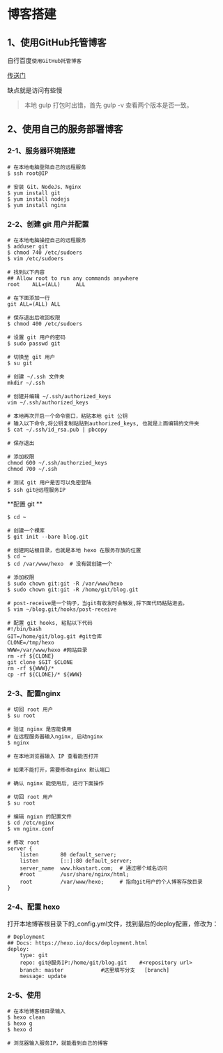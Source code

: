 # 博客搭建

## 1、使用GitHub托管博客

自行百度`使用GitHub托管博客`

[传送门](https://juejin.im/post/5c4158496fb9a049ad775727)

缺点就是访问有些慢



> 本地 gulp 打包时出错，首先 gulp -v 查看两个版本是否一致。



## 2、使用自己的服务部署博客

### 2-1、服务器环境搭建

```shell
# 在本地电脑登陆自己的远程服务
$ ssh root@IP

# 安装 Git、NodeJs、Nginx
$ yum install git
$ yum install nodejs
$ yum install nginx
```

### 2-2、创建 git 用户并配置

```shell
# 在本地电脑操控自己的远程服务
$ adduser git
$ chmod 740 /etc/sudoers
$ vim /etc/sudoers

# 找到以下内容
## Allow root to run any commands anywhere
root    ALL=(ALL)     ALL

# 在下面添加一行
git ALL=(ALL) ALL

# 保存退出后改回权限
$ chmod 400 /etc/sudoers

# 设置 git 用户的密码
$ sudo passwd git
```

```shell
# 切换至 git 用户
$ su git

# 创建 ~/.ssh 文件夹
mkdir ~/.ssh

# 创建并编辑 ~/.ssh/authorized_keys
vim ~/.ssh/authorized_keys

# 本地再次开启一个命令窗口，粘贴本地 git 公钥 
# 输入以下命令,将公钥复制粘贴到authorized_keys, 也就是上面编辑的文件夹
$ cat ~/.ssh/id_rsa.pub | pbcopy

# 保存退出

# 添加权限
chmod 600 ~/.ssh/authorzied_keys
chmod 700 ~/.ssh
```

```shell
# 测试 git 用户是否可以免密登陆
$ ssh git@远程服务IP
```

**配置 git **

```shell
$ cd ~

# 创建一个裸库
$ git init --bare blog.git

# 创建网站根目录，也就是本地 hexo 在服务存放的位置
$ cd ~
$ cd /var/www/hexo	# 没有就创建一个

# 添加权限
$ sudo chown git:git -R /var/www/hexo
$ sudo chown git:git -R /home/git/blog.git

# post-receive是一个钩子，当git有收发时会触发,将下面代码粘贴进去。
$ vim ~/blog.git/hooks/post-receive

# 配置 git hooks, 粘贴以下代码
#!/bin/bash
GIT=/home/git/blog.git #git仓库
CLONE=/tmp/hexo
WWW=/var/www/hexo #网站目录
rm -rf ${CLONE}
git clone $GIT $CLONE
rm -rf ${WWW}/*
cp -rf ${CLONE}/* ${WWW}
```



### 2-3、配置nginx

```shell
# 切回 root 用户
$ su root

# 验证 nginx 是否能使用
# 在远程服务器输入nginx, 启动nginx
$ nginx

# 在本地浏览器输入 IP 查看能否打开

# 如果不能打开，需要修改nginx 默认端口

# 确认 nginx 能使用后, 进行下面操作
```



```shell
# 切回 root 用户
$ su root

# 编辑 ngixn 的配置文件
$ cd /etc/nginx
$ vm nginx.conf

# 修改 root
server {
    listen       80 default_server;
    listen       [::]:80 default_server;
    server_name  www.hkwstart.com;	# 通过哪个域名访问
    #root        /usr/share/nginx/html;
    root         /var/www/hexo;     # 指向git用户的个人博客存放目录
}
```

### 2-4、配置 hexo 

打开本地博客根目录下的_config.yml文件，找到最后的deploy配置，修改为：

```shell
# Deployment
## Docs: https://hexo.io/docs/deployment.html
deploy:
    type: git
    repo: git@服务IP:/home/git/blog.git    #<repository url>
    branch: master            #这里填写分支   [branch]
    message: update         
```

### 2-5、使用

```shell
# 在本地博客根目录输入
$ hexo clean
$ hexo g
$ hexo d

# 浏览器输入服务IP，就能看到自己的博客
```



